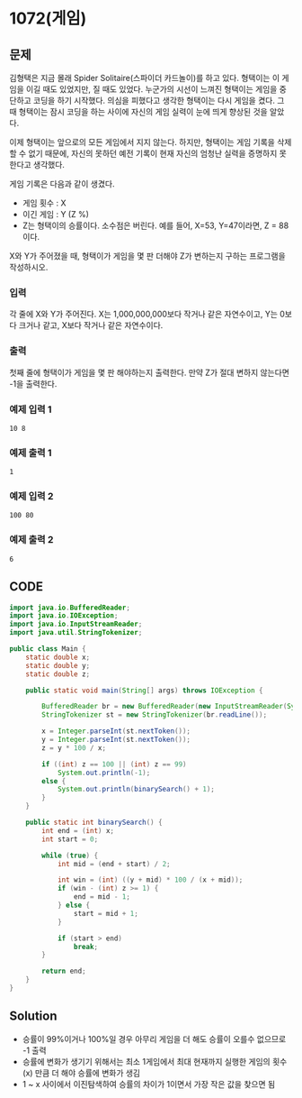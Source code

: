 # 1072\(게임\)

## 문제

김형택은 지금 몰래 Spider Solitaire\(스파이더 카드놀이\)를 하고 있다. 형택이는 이 게임을 이길 때도 있었지만, 질 때도 있었다. 누군가의 시선이 느껴진 형택이는 게임을 중단하고 코딩을 하기 시작했다. 의심을 피했다고 생각한 형택이는 다시 게임을 켰다. 그 때 형택이는 잠시 코딩을 하는 사이에 자신의 게임 실력이 눈에 띄게 향상된 것을 알았다.

이제 형택이는 앞으로의 모든 게임에서 지지 않는다. 하지만, 형택이는 게임 기록을 삭제 할 수 없기 때문에, 자신의 못하던 예전 기록이 현재 자신의 엄청난 실력을 증명하지 못한다고 생각했다.

게임 기록은 다음과 같이 생겼다.

* 게임 횟수 : X
* 이긴 게임 : Y \(Z %\)
* Z는 형택이의 승률이다. 소수점은 버린다. 예를 들어, X=53, Y=47이라면, Z = 88이다.

X와 Y가 주어졌을 때, 형택이가 게임을 몇 판 더해야 Z가 변하는지 구하는 프로그램을 작성하시오.

### 입력

각 줄에 X와 Y가 주어진다. X는 1,000,000,000보다 작거나 같은 자연수이고, Y는 0보다 크거나 같고, X보다 작거나 같은 자연수이다.

### 출력

첫째 줄에 형택이가 게임을 몇 판 해야하는지 출력한다. 만약 Z가 절대 변하지 않는다면 -1을 출력한다.

### 예제 입력 1

```text
10 8
```

### 예제 출력 1

```text
1
```

### 예제 입력 2

```text
100 80
```

### 예제 출력 2

```text
6
```

## CODE

```java
import java.io.BufferedReader;
import java.io.IOException;
import java.io.InputStreamReader;
import java.util.StringTokenizer;

public class Main {
	static double x;
	static double y;
	static double z;

	public static void main(String[] args) throws IOException {

		BufferedReader br = new BufferedReader(new InputStreamReader(System.in));
		StringTokenizer st = new StringTokenizer(br.readLine());

		x = Integer.parseInt(st.nextToken());
		y = Integer.parseInt(st.nextToken());
		z = y * 100 / x;

		if ((int) z == 100 || (int) z == 99)
			System.out.println(-1);
		else {
			System.out.println(binarySearch() + 1);
		}
	}

	public static int binarySearch() {
		int end = (int) x;
		int start = 0;

		while (true) {
			int mid = (end + start) / 2;

			int win = (int) ((y + mid) * 100 / (x + mid));
			if (win - (int) z >= 1) {
				end = mid - 1;
			} else {
				start = mid + 1;
			}

			if (start > end)
				break;
		}

		return end;
	}
}
```

## Solution

* 승률이 99%이거나 100%일 경우 아무리 게임을 더 해도 승률이 오를수 없으므로 -1 출력
* 승률에 변화가 생기기 위해서는 최소 1게임에서 최대 현재까지 실행한 게임의 횟수\(x\) 만큼 더 해야 승률에 변화가 생김
* 1 ~ x 사이에서 이진탐색하여 승률의 차이가 1이면서 가장 작은 값을 찾으면 됨

